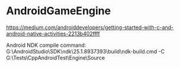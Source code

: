 # AndroidGameEngine

https://medium.com/androiddevelopers/getting-started-with-c-and-android-native-activities-2213b402ffff

Android NDK compile command:
G:\AndroidStudio\SDK\ndk\25.1.8937393\build\ndk-build.cmd -C G:\Tests\CppAndroidTest\Engine\Source
